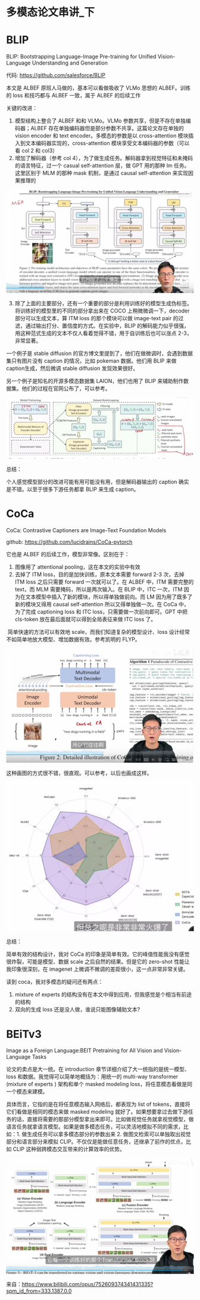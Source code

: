 # 多模态论文串讲_下

# BLIP

BLIP: Bootstrapping Language-Image Pre-training for Unified Vision-Language Understanding and Generation

代码: https://github.com/salesforce/BLIP

本文是 ALBEF 原班人马做的，基本可以看做吸收了 VLMo 思想的 ALBEF。训练的 loss 和技巧都与 ALBEF 一致，属于 ALBEF 的后续工作

关键的改进：

1. 模型结构上整合了 ALBEF 和和 VLMo。VLMo 参数共享，但是不存在单独编码器；ALBEF 存在单独编码器但是部分参数不共享。这篇论文存在单独的 vision encoder 和 text encoder。多模态的参数是以 cross-attention 模块插入到文本编码器实现的，cross-attention 模块享受文本编码器的参数（可以看 col 2 和 col3）
2. 增加了解码器（参考 col 4），为了做生成任务。解码器拿到视觉特征和未掩码的语言特征，过一个 casual self-attention 层，做 GPT 用的那种 lm 任务。这里区别于 MLM 的那种 mask 机制，是通过 causal self-attention 来实现因果推理的

![img](./assets/473ad2f82afdf7fe31fbbfb512bd2fed62fd9d67.png@1192w.webp)

3. 除了上面的主要部分，还有一个重要的部分是利用训练好的模型生成伪标签。将训练好的模型里的不同的部分拿出来在 COCO 上稍微微调一下，decoder 部分可以生成文本，算 ITM loss 的那个模块可以做 image-text pair 的过滤，通过输出打分、置信度的方式。在实验中，BLIP 的解码能力似乎很强，用这种范式生成的文本不仅人看着觉得不错，用于自训练后也可以涨点 2-3，非常显著。

 一个例子是 stable diffusion 的官方博文里提到了，他们在做微调时，会遇到数据集只有图片没有 caption 的情况，比如 pokeman 数据。他们用 BLIP 来做caption生成，然后微调 stable diffusion 发现效果很好。

 另一个例子是知名的开源多模态数据集 LAION，他们也用了 BLIP 来辅助制作数据集。他们的过程在官网公布了，可以参考。

![img](./assets/48274ecb0a30b82fc4576998880324ccf1114874.png@1192w.webp)

总结：

个人感觉模型部分的改进可能有用可能没有用，但是解码器输出的 caption 确实是不错。以至于很多下游任务都拿 BLIP 来生成 caption。

# CoCa

 CoCa: Contrastive Captioners are Image-Text Foundation Models

github: https://github.com/lucidrains/CoCa-pytorch

它也是 ALBEF 的后续工作，模型非常像。区别在于：

1. 图像用了 attentional pooling，这在本文的实验中有效
2. 去掉了 ITM loss，目的是加快训练，原本文本需要 forward 2-3 次，去掉 ITM loss 之后只需要 forward 一次就可以了。在 ALBEF 中，ITM 需要完整的 text，而 MLM 需要掩码，所以是两次输入。在 BLIP 中，ITC 一次，ITM 因为在文本模型中插入了新的模块，所以得单独做前向。而 LM 因为用了既多了新的模块又得用 causal self-attention 所以又得单独做一次。在 CoCa 中，为了完成 captioning loss 和 ITC loss，只需要做一次前向即可。GPT 中把 cls-token 放在最后面就可以得到全局表征来做 ITC loss 了。

​	简单快速的方法可以有效地 scale，而我们知道复杂的模型设计、loss 设计经常不如简单地放大模型、增加数据有效。参考凯明的 FLYP。

![img](./assets/61528597bfcf062fcec9794a280f25707a5c98e8.png@1192w.webp)

这种画图的方式很不错，很直观。可以参考，以后也画成这样。

![image-20250522154723422](./assets/image-20250522154723422.png)

总结：

简单有效的结构设计，我对 CoCa 的印象是简单有效。它的峰值性能我没有感觉很炸裂，可能是模型、数据 scale 之后自然的结果。但是它的 zero-shot 性能让我印象很深刻，在 imagenet 上微调不微调的差距很小，这一点非常非常关键。

读到 coca，我对多模态的疑问还有两点：

1. mixture of experts 的结构没有在本文中得到应用，但我感觉是个相当有前途的结构
2. 双向的生成 loss 还是没人做，谁说只能图像辅助文本?

# BEiTv3

Image as a Foreign Language:BEIT Pretraining for All Vision and Vision-Language Tasks

论文的卖点是大一统。在 introduction 章节详细介绍了大一统指的是统一模型、loss 和数据。我觉得可以简单地概括为：用统一的 multi-way transformer (mixture of experts ) 架构和单个 masked modeling loss，将任意模态看做是同一个模态来建模。

具体而言，它指的是在将任意模态输入网络后，都表现为 list of tokens，直接将它们看做是相同的模态来做 masked modeling 就好了。如果想要拿过去做下游任务的话，直接将需要的那部分模型拿出来即可。比如做视觉任务就拿视觉模型，做语言任务就拿语言模型。如果是做多模态任务，可以灵活地模拟不同的需求，比如：1. 做生成任务可以拿多模态部分的参数出来 2. 做图文检索可以单独取出视觉部分和语言部分来模拟 CLIP。不仅仅是能做任意任务，还继承了前作的优点，比如 CLIP 这种弱跨模态交互带来的计算效率的优势。

![img](./assets/b44d0b350e43cd0460b7327d7a201c66fcef8ee6.png@1192w.webp)

来自：https://www.bilibili.com/opus/752609374341431335?spm_id_from=333.1387.0.0











































